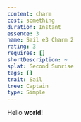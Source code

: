 ```yaml
---
content: charm
cost: something
duration: Instant
essence: 3
name: Sail e3 Charm 2
rating: 3
requires: []
shortDescription: ~
splat: Second Sunrise
tags: []
trait: Sail
tree: Captain
type: Simple
---
```


Hello **world**!
